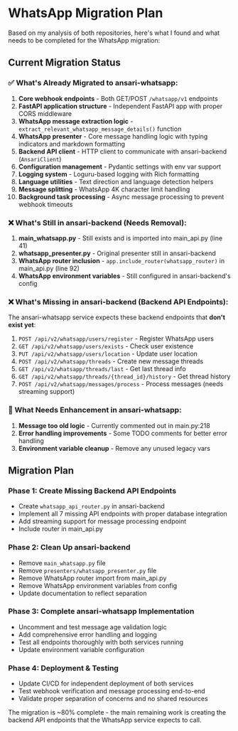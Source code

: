 # WhatsApp Migration Plan

Based on my analysis of both repositories, here's what I found and what needs to be completed for the WhatsApp migration:

## Current Migration Status

### ✅ What's Already Migrated to ansari-whatsapp:
1. **Core webhook endpoints** - Both GET/POST `/whatsapp/v1` endpoints
2. **FastAPI application structure** - Independent FastAPI app with proper CORS middleware
3. **WhatsApp message extraction logic** - `extract_relevant_whatsapp_message_details()` function
4. **WhatsApp presenter** - Core message handling logic with typing indicators and markdown formatting
5. **Backend API client** - HTTP client to communicate with ansari-backend (`AnsariClient`)
6. **Configuration management** - Pydantic settings with env var support
7. **Logging system** - Loguru-based logging with Rich formatting
8. **Language utilities** - Text direction and language detection helpers
9. **Message splitting** - WhatsApp 4K character limit handling
10. **Background task processing** - Async message processing to prevent webhook timeouts

### ❌ What's Still in ansari-backend (Needs Removal):
1. **main_whatsapp.py** - Still exists and is imported into main_api.py (line 41)
2. **whatsapp_presenter.py** - Original presenter still in ansari-backend
3. **WhatsApp router inclusion** - `app.include_router(whatsapp_router)` in main_api.py (line 92)
4. **WhatsApp environment variables** - Still configured in ansari-backend's config

### ❌ What's Missing in ansari-backend (Backend API Endpoints):
The ansari-whatsapp service expects these backend endpoints that **don't exist yet**:

1. `POST /api/v2/whatsapp/users/register` - Register WhatsApp users
2. `GET /api/v2/whatsapp/users/exists` - Check user existence
3. `PUT /api/v2/whatsapp/users/location` - Update user location
4. `POST /api/v2/whatsapp/threads` - Create new message threads
5. `GET /api/v2/whatsapp/threads/last` - Get last thread info
6. `GET /api/v2/whatsapp/threads/{thread_id}/history` - Get thread history
7. `POST /api/v2/whatsapp/messages/process` - Process messages (needs streaming support)

### 🔧 What Needs Enhancement in ansari-whatsapp:
1. **Message too old logic** - Currently commented out in main.py:218
2. **Error handling improvements** - Some TODO comments for better error handling
3. **Environment variable cleanup** - Remove any unused legacy vars

## Migration Plan

### Phase 1: Create Missing Backend API Endpoints
- Create `whatsapp_api_router.py` in ansari-backend
- Implement all 7 missing API endpoints with proper database integration
- Add streaming support for message processing endpoint
- Include router in main_api.py

### Phase 2: Clean Up ansari-backend
- Remove `main_whatsapp.py` file
- Remove `presenters/whatsapp_presenter.py` file
- Remove WhatsApp router import from main_api.py
- Remove WhatsApp environment variables from config
- Update documentation to reflect separation

### Phase 3: Complete ansari-whatsapp Implementation
- Uncomment and test message age validation logic
- Add comprehensive error handling and logging
- Test all endpoints thoroughly with both services running
- Update environment variable configuration

### Phase 4: Deployment & Testing
- Update CI/CD for independent deployment of both services
- Test webhook verification and message processing end-to-end
- Validate proper separation of concerns and no shared resources

The migration is ~80% complete - the main remaining work is creating the backend API endpoints that the WhatsApp service expects to call.